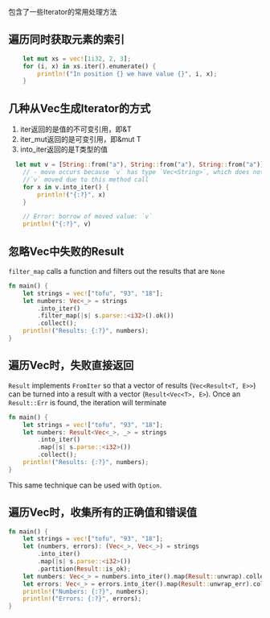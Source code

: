 包含了一些Iterator的常用处理方法
## 遍历同时获取元素的索引
```rust
    let mut xs = vec![1i32, 2, 3];
    for (i, x) in xs.iter().enumerate() {
        println!("In position {} we have value {}", i, x);
    }
```

## 几种从Vec生成Iterator的方式
1. iter返回的是值的不可变引用，即&T
2. iter_mut返回的是可变引用，即&mut T
3. into_iter返回的是T类型的值

```rust
  let mut v = [String::from("a"), String::from("a"), String::from("a")];
    // - move occurs because `v` has type `Vec<String>`, which does not implement the `Copy
    //`v` moved due to this method call
    for x in v.into_iter() {
        println!("{:?}", x)
    }

    // Error: borrow of moved value: `v`
    println!("{:?}", v)
```
## 忽略Vec中失败的Result
`filter_map` calls a function and filters out the results that are `None`

```rust
fn main() {
    let strings = vec!["tofu", "93", "18"];
    let numbers: Vec<_> = strings
        .into_iter()
        .filter_map(|s| s.parse::<i32>().ok())
        .collect();
    println!("Results: {:?}", numbers);
}
```

## 遍历Vec时，失败直接返回
`Result` implements `FromIter` so that a vector of results (`Vec<Result<T, E>>`) can be turned into a result with a vector (`Result<Vec<T>, E>`). Once an `Result::Err` is found, the iteration will terminate

```rust
fn main() {
    let strings = vec!["tofu", "93", "18"];
    let numbers: Result<Vec<_>, _> = strings
        .into_iter()
        .map(|s| s.parse::<i32>())
        .collect();
    println!("Results: {:?}", numbers);
}
```

This same technique can be used with `Option`.

## 遍历Vec时，收集所有的正确值和错误值

```rust
fn main() {
    let strings = vec!["tofu", "93", "18"];
    let (numbers, errors): (Vec<_>, Vec<_>) = strings
        .into_iter()
        .map(|s| s.parse::<i32>())
        .partition(Result::is_ok);
    let numbers: Vec<_> = numbers.into_iter().map(Result::unwrap).collect();
    let errors: Vec<_> = errors.into_iter().map(Result::unwrap_err).collect();
    println!("Numbers: {:?}", numbers);
    println!("Errors: {:?}", errors);
}
```